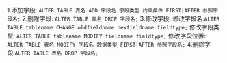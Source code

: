 1.添加字段: `ALTER TABLE 表名 ADD 字段名 字段类型 约束条件 FIRST|AFTER 参照字段名;`
2.删除字段: `ALTER TABLE 表名 DROP 字段名;`
3.修改字段:
    修改字段名:`ALTER TABLE tablename CHANGE oldfieldname newfieldname fieldtype;`
    修改字段类型: `ALTER TABLE tablename MODIFY fieldname fieldtype;`
    修改字段位置: `ALTER TABLE 表名 MODIFY 字段名 数据类型 FIRST|AFTER 参照字段名;`
4.删除字段:`ALTER TABLE 表名 DROP 字段名;`